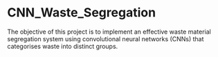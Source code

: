 # CNN_Waste_Segregation
The objective of this project is to implement an effective waste material segregation system using convolutional neural networks (CNNs) that categorises waste into distinct groups.
